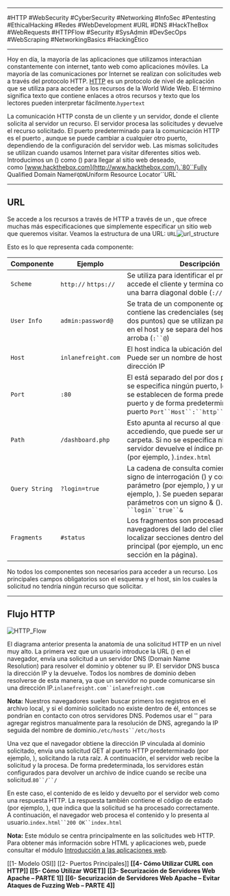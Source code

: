 
----------

#HTTP #WebSecurity #CyberSecurity #Networking #InfoSec #Pentesting #EthicalHacking #Redes #WebDevelopment #URL #DNS #HackTheBox #WebRequests #HTTPFlow #Security #SysAdmin #DevSecOps #WebScraping #NetworkingBasics #HackingÉtico

--------------


Hoy en día, la mayoría de las aplicaciones que utilizamos interactúan constantemente con internet, tanto web como aplicaciones móviles. La mayoría de las comunicaciones por Internet se realizan con solicitudes web a través del protocolo HTTP. [HTTP](https://tools.ietf.org/html/rfc2616) es un protocolo de nivel de aplicación que se utiliza para acceder a los recursos de la World Wide Web. El término significa texto que contiene enlaces a otros recursos y texto que los lectores pueden interpretar fácilmente.`hypertext`

La comunicación HTTP consta de un cliente y un servidor, donde el cliente solicita al servidor un recurso. El servidor procesa las solicitudes y devuelve el recurso solicitado. El puerto predeterminado para la comunicación HTTP es el puerto , aunque se puede cambiar a cualquier otro puerto, dependiendo de la configuración del servidor web. Las mismas solicitudes se utilizan cuando usamos Internet para visitar diferentes sitios web. Introducimos un () como () para llegar al sitio web deseado, como [www.hackthebox.com](http://www.hackthebox.com/).`80``Fully Qualified Domain Name``FQDN``Uniform Resource Locator``URL`

---

## URL

Se accede a los recursos a través de HTTP a través de un , que ofrece muchas más especificaciones que simplemente especificar un sitio web que queremos visitar. Veamos la estructura de una URL: `URL`![url_structure](https://academy.hackthebox.com/storage/modules/35/url_structure.png)

Esto es lo que representa cada componente:

|**Componente**|**Ejemplo**|**Descripción**|
|---|---|---|
|`Scheme`|`http://` `https://`|Se utiliza para identificar el protocolo al que accede el cliente y termina con dos puntos y una barra diagonal doble (`://`)|
|`User Info`|`admin:password@`|Se trata de un componente opcional que contiene las credenciales (separadas por dos puntos) que se utilizan para autenticarse en el host y se separa del host con un signo arroba (`:``@`)|
|`Host`|`inlanefreight.com`|El host indica la ubicación del recurso. Puede ser un nombre de host o una dirección IP|
|`Port`|`:80`|El está separado del por dos puntos (). Si no se especifica ningún puerto, los esquemas se establecen de forma predeterminada en puerto y de forma predeterminada en puerto `Port``Host``:``http``80``https``443`|
|`Path`|`/dashboard.php`|Esto apunta al recurso al que se está accediendo, que puede ser un archivo o una carpeta. Si no se especifica ninguna ruta, el servidor devuelve el índice predeterminado (por ejemplo, ).`index.html`|
|`Query String`|`?login=true`|La cadena de consulta comienza con un signo de interrogación () y consta de un parámetro (por ejemplo, ) y un valor (por ejemplo, ). Se pueden separar varios parámetros con un signo & ().`?``login``true``&`|
|`Fragments`|`#status`|Los fragmentos son procesados por los navegadores del lado del cliente para localizar secciones dentro del recurso principal (por ejemplo, un encabezado o una sección en la página).|

No todos los componentes son necesarios para acceder a un recurso. Los principales campos obligatorios son el esquema y el host, sin los cuales la solicitud no tendría ningún recurso que solicitar.

---

## Flujo HTTP

![HTTP_Flow](https://academy.hackthebox.com/storage/modules/35/HTTP_Flow.png)

El diagrama anterior presenta la anatomía de una solicitud HTTP en un nivel muy alto. La primera vez que un usuario introduce la URL () en el navegador, envía una solicitud a un servidor DNS (Domain Name Resolution) para resolver el dominio y obtener su IP. El servidor DNS busca la dirección IP y la devuelve. Todos los nombres de dominio deben resolverse de esta manera, ya que un servidor no puede comunicarse sin una dirección IP.`inlanefreight.com``inlanefreight.com`

**Nota:** Nuestros navegadores suelen buscar primero los registros en el archivo local, y si el dominio solicitado no existe dentro de él, entonces se pondrían en contacto con otros servidores DNS. Podemos usar el '' para agregar registros manualmente para la resolución de DNS, agregando la IP seguida del nombre de dominio.`/etc/hosts``/etc/hosts`

Una vez que el navegador obtiene la dirección IP vinculada al dominio solicitado, envía una solicitud GET al puerto HTTP predeterminado (por ejemplo, ), solicitando la ruta raíz. A continuación, el servidor web recibe la solicitud y la procesa. De forma predeterminada, los servidores están configurados para devolver un archivo de índice cuando se recibe una solicitud.`80``/``/`

En este caso, el contenido de es leído y devuelto por el servidor web como una respuesta HTTP. La respuesta también contiene el código de estado (por ejemplo, ), que indica que la solicitud se ha procesado correctamente. A continuación, el navegador web procesa el contenido y lo presenta al usuario.`index.html``200 OK``index.html`

**Nota:** Este módulo se centra principalmente en las solicitudes web HTTP. Para obtener más información sobre HTML y aplicaciones web, puede consultar el módulo [Introducción a las aplicaciones web](https://academy.hackthebox.com/module/details/75).



[[1- Modelo OSI]]
[[2- Puertos Principales]]
**[[4- Cómo Utilizar CURL con HTTP]]**
**[[5- Cómo Utilizar WGET]]**
**[[3- Securización de Servidores Web Apache – PARTE 1]]**
**[[6- Securización de Servidores Web Apache – Evitar Ataques de Fuzzing Web – PARTE 4]]**

